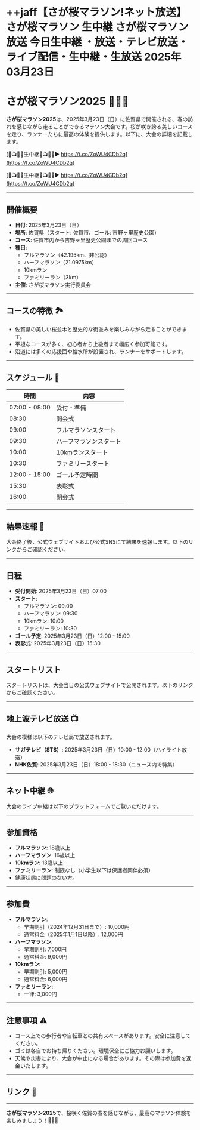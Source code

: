# ++jaff【さが桜マラソン!ネット放送】さが桜マラソン 生中継 さが桜マラソン 放送 今日生中継 ・放送・テレビ放送・ライブ配信・生中継・生放送 2025年03月23日

# さが桜マラソン2025 🏃‍♂️🌸

**さが桜マラソン2025**は、2025年3月23日（日）に佐賀県で開催される、春の訪れを感じながら走ることができるマラソン大会です。桜が咲き誇る美しいコースを走り、ランナーたちに最高の体験を提供します。以下に、大会の詳細を記載します。

[🔴📺🏃🏻生中継🔴📺🏃🏻▶ https://t.co/ZoWU4CDb2q](https://t.co/ZoWU4CDb2q)

[🔴📺🏃🏻生中継🔴📺🏃🏻▶ https://t.co/ZoWU4CDb2q](https://t.co/ZoWU4CDb2q)

---

## 開催概要

- **日付**: 2025年3月23日（日）
- **場所**: 佐賀県（スタート: 佐賀市、ゴール: 吉野ヶ里歴史公園）
- **コース**: 佐賀市内から吉野ヶ里歴史公園までの周回コース
- **種目**:
  - フルマラソン（42.195km、非公認）
  - ハーフマラソン（21.0975km）
  - 10kmラン
  - ファミリーラン（3km）
- **主催**: さが桜マラソン実行委員会

---

## コースの特徴 🏞️

- 佐賀県の美しい桜並木と歴史的な街並みを楽しみながら走ることができます。
- 平坦なコースが多く、初心者から上級者まで幅広く参加可能です。
- 沿道には多くの応援団や給水所が設置され、ランナーをサポートします。

---

## スケジュール 📅

| 時間         | 内容                  |
|--------------|-----------------------|
| 07:00 - 08:00 | 受付・準備            |
| 08:30        | 開会式                |
| 09:00        | フルマラソンスタート  |
| 09:30        | ハーフマラソンスタート|
| 10:00        | 10kmランスタート      |
| 10:30        | ファミリースタート    |
| 12:00 - 15:00 | ゴール予定時間        |
| 15:30        | 表彰式                |
| 16:00        | 閉会式                |

---

## 結果速報 🏁

大会終了後、公式ウェブサイトおよび公式SNSにて結果を速報します。以下のリンクからご確認ください。



---

## 日程

- **受付開始**: 2025年3月23日（日）07:00
- **スタート**:
  - フルマラソン: 09:00
  - ハーフマラソン: 09:30
  - 10kmラン: 10:00
  - ファミリーラン: 10:30
- **ゴール予定**: 2025年3月23日（日）12:00 - 15:00
- **表彰式**: 2025年3月23日（日）15:30

---

## スタートリスト

スタートリストは、大会当日の公式ウェブサイトで公開されます。以下のリンクからご確認ください。



---

## 地上波テレビ放送 📺

大会の模様は以下のテレビ局で放送されます。

- **サガテレビ（STS）**: 2025年3月23日（日）10:00 - 12:00（ハイライト放送）
- **NHK佐賀**: 2025年3月23日（日）18:00 - 18:30（ニュース内で特集）

---

## ネット中継 🌐

大会のライブ中継は以下のプラットフォームでご覧いただけます。



---

## 参加資格

- **フルマラソン**: 18歳以上
- **ハーフマラソン**: 16歳以上
- **10kmラン**: 13歳以上
- **ファミリーラン**: 制限なし（小学生以下は保護者同伴必須）
- 健康状態に問題のない方。

---

## 参加費

- **フルマラソン**:
  - 早期割引（2024年12月31日まで）: 10,000円
  - 通常料金（2025年1月1日以降）: 12,000円
- **ハーフマラソン**:
  - 早期割引: 7,000円
  - 通常料金: 9,000円
- **10kmラン**:
  - 早期割引: 5,000円
  - 通常料金: 6,000円
- **ファミリーラン**:
  - 一律: 3,000円

---

## 注意事項 ⚠️

- コース上での歩行者や自転車との共有スペースがあります。安全に注意してください。
- ゴミは各自でお持ち帰りください。環境保全にご協力お願いします。
- 天候や災害により、大会が中止になる場合があります。その際は参加費を返金いたします。

---

## リンク 🔗



---

**さが桜マラソン2025**で、桜咲く佐賀の春を感じながら、最高のマラソン体験を楽しみましょう！🌸🏃‍♀️
